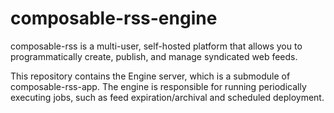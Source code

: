 <link rel="stylesheet" type="text/css" href="style.css">

# composable-rss-engine

composable-rss is a multi-user, self-hosted platform that allows you to programmatically create, publish, and manage syndicated web feeds.

This repository contains the Engine server, which is a submodule of composable-rss-app. The engine is responsible for running periodically executing jobs, such as feed expiration/archival and scheduled deployment.
